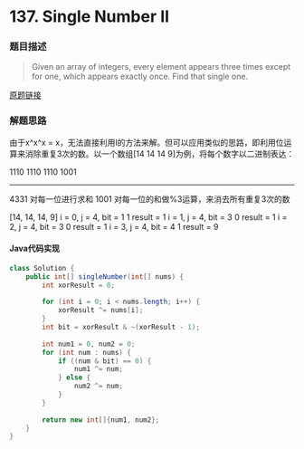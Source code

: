 # 137. Single Number II
### 题目描述

>Given an array of integers, every element appears three times except for one, which appears exactly once. Find that single one.

[原题链接](https://leetcode.com/problems/single-number-ii/description/)

### 解题思路
由于x^x^x = x，无法直接利用I的方法来解。但可以应用类似的思路，即利用位运算来消除重复3次的数。以一个数组[14 14 14 9]为例，将每个数字以二进制表达：

1110
1110
1110
1001
_____
4331    对每一位进行求和
1001    对每一位的和做%3运算，来消去所有重复3次的数

[14, 14, 14, 9]
i = 0, j = 4, bit = 1
1
result = 1
i = 1, j = 4, bit = 3
0
result = 1
i = 2, j = 4, bit = 3
0
result = 1
i = 3, j = 4, bit = 4
1
result = 9
#### Java代码实现

```java
class Solution {
    public int[] singleNumber(int[] nums) {
        int xorResult = 0;
        
        for (int i = 0; i < nums.length; i++) {
            xorResult ^= nums[i];
        }
        int bit = xorResult & ~(xorResult - 1);
        
        int num1 = 0, num2 = 0;
        for (int num : nums) {
            if ((num & bit) == 0) {
                num1 ^= num;
            } else {
                num2 ^= num;
            }
        }
        
        return new int[]{num1, num2};
    }
}
```